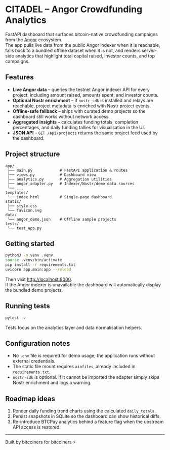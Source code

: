 # CITADEL – Angor Crowdfunding Analytics

FastAPI dashboard that surfaces bitcoin-native crowdfunding campaigns from the [Angor](https://angor.io/) ecosystem.  
The app pulls live data from the public Angor indexer when it is reachable, falls back to a bundled offline dataset when it is not, and renders server-side analytics that highlight total capital raised, investor counts, and top campaigns.

## Features
- **Live Angor data** – queries the testnet Angor indexer API for every project, including amount raised, amounts spent, and investor counts.
- **Optional Nostr enrichment** – if `nostr-sdk` is installed and relays are reachable, project metadata is enriched with Nostr project events.
- **Offline-safe fallback** – ships with curated demo projects so the dashboard still works without network access.
- **Aggregated insights** – calculates funding totals, completion percentages, and daily funding tallies for visualisation in the UI.
- **JSON API** – `GET /api/projects` returns the same project feed used by the dashboard.

## Project structure
```
app/
 ├── main.py            # FastAPI application & routes
 ├── views.py           # Dashboard view
 ├── analytics.py       # Aggregation utilities
 ├── angor_adapter.py   # Indexer/Nostr/demo data sources
 └── ...
templates/
 └── index.html         # Single-page dashboard
static/
 ├── style.css
 └── favicon.svg
data/
 └── angor_demo.json    # Offline sample projects
tests/
 └── test_app.py
```

## Getting started
```bash
python3 -m venv .venv
source .venv/bin/activate
pip install -r requirements.txt
uvicorn app.main:app --reload
```

Then visit [http://localhost:8000](http://localhost:8000).  
If the Angor indexer is unavailable the dashboard will automatically display the bundled demo projects.

## Running tests
```bash
pytest -v
```
Tests focus on the analytics layer and data normalisation helpers.

## Configuration notes
- No `.env` file is required for demo usage; the application runs without external credentials.
- The static file mount requires `aiofiles`, already included in `requirements.txt`.
- `nostr-sdk` is optional. If it cannot be imported the adapter simply skips Nostr enrichment and logs a warning.

## Roadmap ideas
1. Render daily funding trend charts using the calculated `daily_totals`.
2. Persist snapshots in SQLite so the dashboard can show historical diffs.
3. Re-introduce BTCPay analytics behind a feature flag when the upstream API access is restored.

---
Built by bitcoiners for bitcoiners ⚡️

